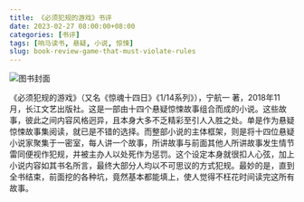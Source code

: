 ```yaml
---
title: 《必须犯规的游戏》书评
date: 2023-02-27 08:00:00+08:00
categories: [书评]
tags: [响马读书, 悬疑, 小说, 惊悚]
slug: book-review-game-that-must-violate-rules
---
```


<div class="p-3 text-center">
  <img class="img-fluid" src="/uploads/2023/0227/book-cover.png" alt="图书封面" style="max-width:400px; max-height:400px;">
</div>

《必须犯规的游戏》（又名《惊魂十四日》《1/14系列》），宁航一 著，2018年11月，长江文艺出版社。这是一部由十四个悬疑惊悚故事组合而成的小说。这些故事，彼此之间内容风格迥异，且本身大多不乏精彩至引人入胜之处。单是作为悬疑惊悚故事集阅读，就已是不错的选择。而整部小说的主体框架，则是将十四位悬疑小说家聚集于一密室，每人讲一个故事，所讲故事与前面其他人所讲故事发生情节雷同便视作犯规，并被主办人以处死作为惩罚。这个设定本身就很扣人心弦，加上小说内容如其书名所言，最终大部分人均以不可思议的方式犯规。最妙的是，直到全书结束，前面挖的各种坑，竟然基本都能填上，使人觉得不枉花时间读完这所有故事。

